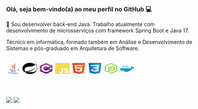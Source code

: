 ### Olá, seja bem-vindo(a) ao meu perfil no GitHub 💻

👨 Sou desenvolver back-end Java. Trabalho atualmente com desenvolvimento de microsserviços com framework Spring Boot e Java 17.

Técnico em informática, formado também em Análise e Desenvolvimento de Sistemas e pós-graduado em Arquitetura de Software.  

<div style="display: inline_block"><br>
  <img align="center" alt="Java" height="30" width="40" src="https://raw.githubusercontent.com/devicons/devicon/master/icons/java/java-original.svg">
  <img align="center" alt="Spring" height="30" width="40" src="https://raw.githubusercontent.com/devicons/devicon/master/icons/spring/spring-plain.svg">
  <img align="center" alt="Csharp" height="30" width="40" src="https://raw.githubusercontent.com/devicons/devicon/master/icons/csharp/csharp-original.svg">
  <img align="center" alt="JS" height="30" width="40" src="https://raw.githubusercontent.com/devicons/devicon/master/icons/javascript/javascript-plain.svg">
  <img align="center" alt="HTML" height="30" width="40" src="https://raw.githubusercontent.com/devicons/devicon/master/icons/html5/html5-original.svg">
  <img align="center" alt="CSS" height="30" width="40" src="https://raw.githubusercontent.com/devicons/devicon/master/icons/css3/css3-original.svg">  
  <img align="center" alt="Node" height="30" width="40" src="https://raw.githubusercontent.com/devicons/devicon/master/icons/nodejs/nodejs-original.svg">
   <img align="center" alt="Docker" height="30" width="40" src="https://raw.githubusercontent.com/devicons/devicon/master/icons/docker/docker-plain.svg">
</div>

<br/><br/>


  
<div> 
 <a href="https://br.linkedin.com/in/guilherme-miguel-da-silva-503b89157" target="_blank"><img src="https://img.shields.io/badge/LinkedIn-0077B5?style=for-the-badge&logo=linkedin&logoColor=white" target="_blank"></a> 
 <a href="mailto:gui.miguel99@gmail.com"><img src="https://img.shields.io/badge/Gmail-D14836?style=for-the-badge&logo=gmail&logoColor=white" target="_blank"></a>
</div>


